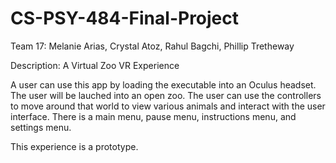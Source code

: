 # CS-PSY-484-Final-Project

Team 17: Melanie Arias, Crystal Atoz, Rahul Bagchi, Phillip Tretheway

Description: A Virtual Zoo VR Experience 

A user can use this app by loading the executable into an Oculus headset. The user will be lauched into an open zoo. The user can use the controllers to move around that world to view various animals and interact with the user interface. There is a main menu, pause menu, instructions menu, and settings menu. 

This experience is a prototype. 
